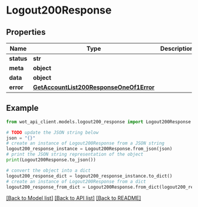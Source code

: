 # Logout200Response


## Properties

Name | Type | Description | Notes
------------ | ------------- | ------------- | -------------
**status** | **str** |  | 
**meta** | **object** |  | 
**data** | **object** |  | 
**error** | [**GetAccountList200ResponseOneOf1Error**](GetAccountList200ResponseOneOf1Error.md) |  | 

## Example

```python
from wot_api_client.models.logout200_response import Logout200Response

# TODO update the JSON string below
json = "{}"
# create an instance of Logout200Response from a JSON string
logout200_response_instance = Logout200Response.from_json(json)
# print the JSON string representation of the object
print(Logout200Response.to_json())

# convert the object into a dict
logout200_response_dict = logout200_response_instance.to_dict()
# create an instance of Logout200Response from a dict
logout200_response_from_dict = Logout200Response.from_dict(logout200_response_dict)
```
[[Back to Model list]](../README.md#documentation-for-models) [[Back to API list]](../README.md#documentation-for-api-endpoints) [[Back to README]](../README.md)


